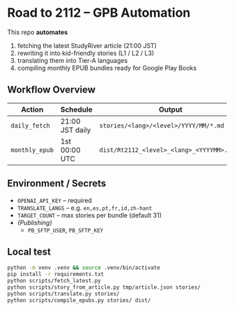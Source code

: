 # Road to 2112 – GPB Automation

This repo **automates**  
1. fetching the latest StudyRiver article (21:00 JST)  
2. rewriting it into kid-friendly stories (L1 / L2 / L3)  
3. translating them into Tier-A languages  
4. compiling monthly EPUB bundles ready for Google Play Books

## Workflow Overview
| Action | Schedule | Output |
|--------|----------|--------|
| `daily_fetch` | 21:00 JST daily | `stories/<lang>/<level>/YYYY/MM/*.md` |
| `monthly_epub` | 1st 00:00 UTC | `dist/Rt2112_<level>_<lang>_<YYYYMM>.epub` |

## Environment / Secrets
- `OPENAI_API_KEY` – required
- `TRANSLATE_LANGS` – e.g. `en,es,pt,fr,id,zh-hant`
- `TARGET_COUNT` – max stories per bundle (default 31)
- *(Publishing)*
  - `PB_SFTP_USER`, `PB_SFTP_KEY`

## Local test
```bash
python -m venv .venv && source .venv/bin/activate
pip install -r requirements.txt
python scripts/fetch_latest.py
python scripts/story_from_article.py tmp/article.json stories/
python scripts/translate.py stories/
python scripts/compile_epubs.py stories/ dist/
